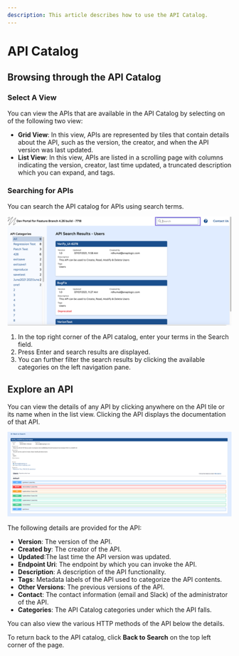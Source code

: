 ```yaml
---
description: This article describes how to use the API Catalog.
---
```


# API Catalog

## Browsing through the API Catalog

### Select A View

You can view the APIs that are available in the API Catalog by selecting on of the following two view:

* **Grid View**: In this view, APIs are represented by tiles that contain details about the API, such as the version, the creator, and when the API version was last updated. 
* **List View**: In this view, APIs are listed in a scrolling page with columns indicating the version, creator, last time updated, a truncated description which you can expand, and tags.

### Searching for APIs

You can search the API catalog for APIs using search terms.

![API Search](.gitbook/assets/api_cat_search.png)

1. In the top right corner of the API catalog, enter your terms in the Search field.  
2. Press Enter and search results are displayed. 
3. You can further filter the search results by clicking the available categories on the left navigation pane.

## Explore an API

You can view the details of any API by clicking anywhere on the API tile or its name when in the list view. Clicking the API displays the documentation of that API. 

![Documentation of an API](.gitbook/assets/api_cat_apidocumentation.png)

The following details are provided for the API:

* **Version**: The version of the API.
* **Created by**: The creator of the API.
* **Updated**:The last time the API version was updated.
* **Endpoint Uri**: The endpoint by which you can invoke the API.
* **Description**: A description of the API functionality.
* **Tags**: Metadata labels of the API used to categorize the API contents.
* **Other Versions**: The previous versions of the API.
* **Contact**: The contact information \(email and Slack\) of the administrator of the API.
* **Categories**: The API Catalog categories under which the API falls.

You can also view the various HTTP methods of the API below the details.

To return back to the API catalog, click **Back to Search** on the top left corner of the page.



